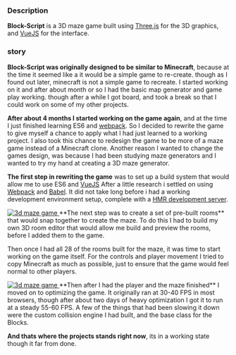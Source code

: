 ### Description
**Block-Script** is a 3D maze game built using [Three.js](/skills/view?id=threejs) for the 3D graphics, and [VueJS](/skills/view?id=vuejs) for the interface.

### story
**Block-Script was originally designed to be similar to Minecraft**, because at the time it seemed like a it would be a simple game to re-create.
though as I found out later, minecraft is not a simple game to recreate.
I started working on it and after about month or so I had the basic map generator and game play working.
though after a while I got board, and took a break so that I could work on some of my other projects.

**After about 4 months I started working on the game again**, and at the time I just finished learning ES6 and [webpack](/skills/view?id=webpack).
So I decided to rewrite the game to give myself a chance to apply what I had just learned to a working project.
I also took this chance to redesign the game to be more of a maze game instead of a Minecraft clone.
Another reason I wanted to change the games design, was because I had been studying maze generators and I wanted to try my hand at creating a 3D maze generator.

**The first step in rewriting the game** was to set up a build system that would allow me to use ES6 and [VueJS](/skills/view?id=vuejs)
After a little research i settled on using [Webpack](/skills/view?id=webpack) and [Babel](/skills/view?id=babel).
It did not take long before i had a working development environment setup, complete with a [HMR development server](http://survivejs.com/webpack/developing-with-webpack/automatic-browser-refresh/).

<a class="thumbnail pull-right margin-left-10-sm margin-bottom-10 width-100-xs width-25" href="https://dl.dropboxusercontent.com/spa/ihqn7sv44ik7per/site-assets/games/block-script/2016-11-13-15-57-53.png" target="_blank" data-image-modal>
	<img title="3d maze game" src="https://dl.dropboxusercontent.com/spa/ihqn7sv44ik7per/site-assets/games/block-script/2016-11-13-15-57-53_tn.jpg"/>
</a>
**The next step was to create a set of pre-built rooms** that would snap together to create the maze.
To do this I had to build my own 3D room editor that would allow me build and preview the rooms, before I added them to the game.

Then once I had all 28 of the rooms built for the maze, it was time to start working on the game itself.
For the controls and player movement I tried to copy Minecraft as much as possible, just to ensure that the game would feel normal to other players.

<a class="thumbnail pull-left margin-right-10-sm margin-bottom-10 width-100-xs width-25" href="https://dl.dropboxusercontent.com/spa/ihqn7sv44ik7per/site-assets/games/block-script/2016-11-12-19-35-09.png" target="_blank" data-image-modal>
	<img title="3d maze game" src="https://dl.dropboxusercontent.com/spa/ihqn7sv44ik7per/site-assets/games/block-script/2016-11-12-19-35-09_tn.jpg"/>
</a>
**Then after I had the player and the maze finished** I moved on to optimizing the game.
It originally ran at 30-40 FPS in most browsers, though after about two days of heavy optimization I got it to run at a steady 55-60 FPS.
A few of the things that had been slowing it down were the custom collision engine I had built, and the base class for the Blocks.

**And thats where the projects stands right now**, its in a working state though it far from done.
